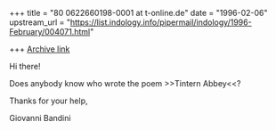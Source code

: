 +++
title = "80 0622660198-0001 at t-online.de"
date = "1996-02-06"
upstream_url = "https://list.indology.info/pipermail/indology/1996-February/004071.html"

+++
[Archive link](https://list.indology.info/pipermail/indology/1996-February/004071.html)

Hi there!

Does anybody know who wrote the poem >>Tintern Abbey<<?

Thanks for your help,

Giovanni Bandini




